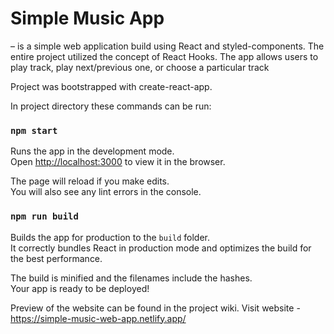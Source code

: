 # Simple Music App 
– is a simple web application build using React and styled-components. The entire project utilized the concept of React Hooks. The app allows users to play track, play next/previous one, or choose a particular track 

Project was bootstrapped with create-react-app.

In project directory these commands can be run:

### `npm start`

Runs the app in the development mode.\
Open [http://localhost:3000](http://localhost:3000) to view it in the browser.

The page will reload if you make edits.\
You will also see any lint errors in the console.

### `npm run build`

Builds the app for production to the `build` folder.\
It correctly bundles React in production mode and optimizes the build for the best performance.

The build is minified and the filenames include the hashes.\
Your app is ready to be deployed!

Preview of the website can be found in the project wiki.
Visit website - https://simple-music-web-app.netlify.app/
